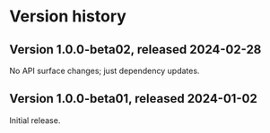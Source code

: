 # Version history

## Version 1.0.0-beta02, released 2024-02-28

No API surface changes; just dependency updates.

## Version 1.0.0-beta01, released 2024-01-02

Initial release.
